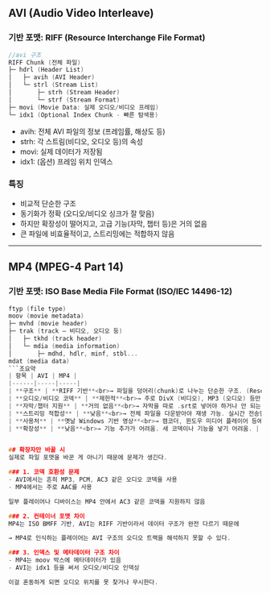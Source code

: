 ##  AVI (Audio Video Interleave)
### 기반 포맷: RIFF (Resource Interchange File Format)
```c
//avi 구조 
RIFF Chunk (전체 파일)
├─ hdrl (Header List)
│   ├─ avih (AVI Header)
│   └─ strl (Stream List)
│       ├─ strh (Stream Header)
│       └─ strf (Stream Format)
├─ movi (Movie Data: 실제 오디오/비디오 프레임)
└─ idx1 (Optional Index Chunk - 빠른 탐색용)
```
- avih: 전체 AVI 파일의 정보 (프레임률, 해상도 등)
- strh: 각 스트림(비디오, 오디오 등)의 속성
- movi: 실제 데이터가 저장됨
- idx1: (옵션) 프레임 위치 인덱스
### 특징
- 비교적 단순한 구조
- 동기화가 정확 (오디오/비디오 싱크가 잘 맞음)
- 하지만 확장성이 떨어지고, 고급 기능(자막, 챕터 등)은 거의 없음
- 큰 파일에 비효율적이고, 스트리밍에는 적합하지 않음
***
## MP4 (MPEG-4 Part 14)
### 기반 포맷: ISO Base Media File Format (ISO/IEC 14496-12)
```c
ftyp (file type)
moov (movie metadata)
├─ mvhd (movie header)
├─ trak (track – 비디오, 오디오 등)
│   ├─ tkhd (track header)
│   └─ mdia (media information)
│       ├─ mdhd, hdlr, minf, stbl...
mdat (media data)
```조요약
| 항목 | AVI | MP4 |
|------|-----|-----|
| **구조** | **RIFF 기반**<br>→ 파일을 덩어리(chunk)로 나누는 단순한 구조. (Resource Interchange File Format) | **ISO BMFF 기반 (box 구조)**<br>→ 각 정보를 ‘박스(Box)’ 단위로 나눠 저장. 자막, 챕터도 박스로 저장 가능. (ISO Base Media File Format) |
| **오디오/비디오 코덱** | **제한적**<br>→ 주로 DivX (비디오), MP3 (오디오) 등만 사용. 최신 코덱과 호환 어려움. | **매우 다양**<br>→ H.264, H.265(HEVC), AAC 등 최신 고효율 코덱을 지원. 용량 작고 품질 좋음. |
| **자막/챕터 지원** | **거의 없음**<br>→ 자막을 따로 .srt로 넣어야 하거나 안 되는 경우도 있음. | **있음**<br>→ 자막, 챕터, 언어 선택 등 다양한 트랙을 포함 가능. |
| **스트리밍 적합성** | **낮음**<br>→ 전체 파일을 다운받아야 재생 가능. 실시간 전송엔 부적합. | **높음**<br>→ 스트리밍에 적합하도록 설계되어 있어 YouTube, Netflix 등에 많이 쓰임. |
| **사용처** | **옛날 Windows 기반 영상**<br>→ 캠코더, 윈도우 미디어 플레이어 등에서 사용. | **현재 대부분의 온라인 영상 포맷**<br>→ 스마트폰, 웹, 유튜브, OTT 서비스 등 거의 모든 플랫폼에서 사용. |
| **확장성** | **낮음**<br>→ 기능 추가가 어려움. 새 코덱이나 기능을 넣기 어려움. | **높음**<br>→ 새로운 기능(예: 360도 영상, 자막, 챕터 등)을 쉽게 추가 가능. |


## 확장자만 바꿀 시 
실제로 파일 포맷을 바꾼 게 아니기 때문에 문제가 생긴다.

### 1. 코덱 호환성 문제
- AVI에서는 흔히 MP3, PCM, AC3 같은 오디오 코덱을 사용
- MP4에서는 주로 AAC를 사용

일부 플레이어나 디바이스는 MP4 안에서 AC3 같은 코덱을 지원하지 않음

### 2. 컨테이너 포맷 차이
MP4는 ISO BMFF 기반, AVI는 RIFF 기반이라서 데이터 구조가 완전 다르기 때문에 

→ MP4로 인식하는 플레이어는 AVI 구조의 오디오 트랙을 해석하지 못할 수 있다.

### 3. 인덱스 및 메타데이터 구조 차이
- MP4는 moov 박스에 메타데이터가 있음
- AVI는 idx1 등을 써서 오디오/비디오 인덱싱

이걸 혼동하게 되면 오디오 위치를 못 찾거나 무시한다.







